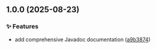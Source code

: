 ## 1.0.0 (2025-08-23)

### ✨ Features

* add comprehensive Javadoc documentation ([a9b3874](https://github.com/timveil/bloviate/commit/a9b3874d2894c2a76aa90a2ba4b07d30b56e9e4b))
